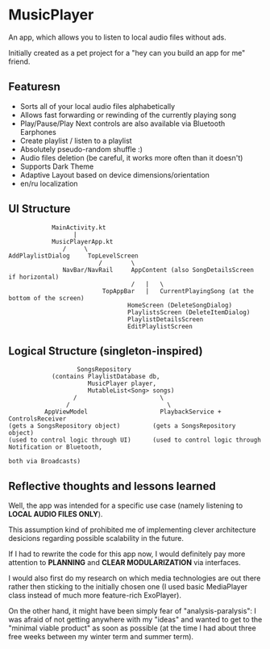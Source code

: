 # MusicPlayer
An app, which allows you to listen to local audio files without ads.

Initially created as a pet project for a "hey can you build an app for me" friend.

## Featuresn

* Sorts all of your local audio files alphabetically
* Allows fast forwarding or rewinding of the currently playing song
* Play/Pause/Play Next controls are also available via Bluetooth Earphones 
* Create playlist / listen to a playlist
* Absolutely pseudo-random shuffle :)
* Audio files deletion (be careful, it works more often than it doesn't)
* Supports Dark Theme
* Adaptive Layout based on device dimensions/orientation
* en/ru localization

## UI Structure

                MainActivity.kt
                      |
                MusicPlayerApp.kt
                   /     \
    AddPlaylistDialog     TopLevelScreen
                             /        \
                   NavBar/NavRail     AppContent (also SongDetailsScreen if horizontal)
                                      /   |   \
                              TopAppBar   |   CurrentPlayingSong (at the bottom of the screen)
                                     HomeScreen (DeleteSongDialog)
                                     PlaylistsScreen (DeleteItemDialog)
                                     PlaylistDetailsScreen
                                     EditPlaylistScreen

## Logical Structure (singleton-inspired)

                       SongsRepository 
                (contains PlaylistDatabase db, 
                          MusicPlayer player, 
                          MutableList<Song> songs)
                      /                       \
                    /                           \
              AppViewModel                    PlaybackService + ControlsReceiver
    (gets a SongsRepository object)         (gets a SongsRepository object)
    (used to control logic through UI)      (used to control logic through Notification or Bluetooth,
                                                                                  both via Broadcasts)
                                                          
## Reflective thoughts and lessons learned

Well, the app was intended for a specific use case (namely listening to **LOCAL AUDIO FILES ONLY**). 

This assumption kind of prohibited me of implementing clever architecture desicions regarding possible scalability in the future.

If I had to rewrite the code for this app now, I would definitely pay more attention to **PLANNING** and **CLEAR MODULARIZATION** via interfaces.

I would also first do my research on which media technologies are out there rather then sticking to the initially chosen one (I used basic MediaPlayer class instead of much more feature-rich ExoPlayer).

On the other hand, it might have been simply fear of "analysis-paralysis": I was afraid of not getting anywhere with my "ideas" and wanted to get to the "minimal viable product" as soon as possible 
(at the time I had about three free weeks between my winter term and summer term).

